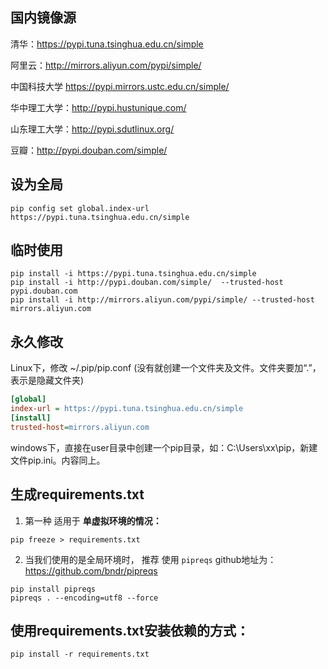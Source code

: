 ## 国内镜像源

清华：https://pypi.tuna.tsinghua.edu.cn/simple

阿里云：http://mirrors.aliyun.com/pypi/simple/

中国科技大学 https://pypi.mirrors.ustc.edu.cn/simple/

华中理工大学：http://pypi.hustunique.com/

山东理工大学：http://pypi.sdutlinux.org/ 

豆瓣：http://pypi.douban.com/simple/

## 设为全局

```shell
pip config set global.index-url https://pypi.tuna.tsinghua.edu.cn/simple
```

## 临时使用

```shel
pip install -i https://pypi.tuna.tsinghua.edu.cn/simple 
pip install -i http://pypi.douban.com/simple/  --trusted-host pypi.douban.com
pip install -i http://mirrors.aliyun.com/pypi/simple/ --trusted-host mirrors.aliyun.com
```

## 永久修改

Linux下，修改 ~/.pip/pip.conf (没有就创建一个文件夹及文件。文件夹要加“.”，表示是隐藏文件夹)

```ini
[global]
index-url = https://pypi.tuna.tsinghua.edu.cn/simple
[install]
trusted-host=mirrors.aliyun.com
```

windows下，直接在user目录中创建一个pip目录，如：C:\Users\xx\pip，新建文件pip.ini。内容同上。

## 生成requirements.txt

1. 第一种 适用于 **单虚拟环境的情况：** 

```shell
pip freeze > requirements.txt
```

2. 当我们使用的是全局环境时， 推荐 使用 `pipreqs` github地址为： https://github.com/bndr/pipreqs

```she
pip install pipreqs
pipreqs . --encoding=utf8 --force
```

## 使用requirements.txt安装依赖的方式：

```shel
pip install -r requirements.txt
```
